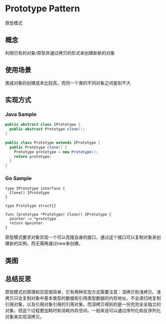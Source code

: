 # Prototype Pattern
原型模式

## 概念
利用已有的对象/原型并通过拷贝的形式来创建新新的对象

## 使用场景
类或对象的创建成本比较高，而同一个类的不同对象之间差别不大

## 实现方式

### Java Sample

```java
public abstract class IPrototype {
  public abstract Prototype clone();
}

public class Prototype extends IPrototype {
  public Prototype clone() {
    Prototype prototype = new Prototype();
    return prototype;
  }
}
```

### Go Sample

```golang
type IPrototype interface {
  Clone() IPrototype
}

type Prototype struct{}

func (prototype *Prototype) Clone() IPrototype {
  pointer := *prototype
  return &pointer
}
```

原型模式要求对象实现一个可以克隆自身的接口，通过这个接口可以复制对象来创建新的实例，而无需再通过new来创建。

## 类图
[](prototype.png)

## 总结反思
原型模式的原理和实现很简单，它有两种实现方式需要注意：深拷贝和浅拷贝。浅拷贝只会复制对象中基本类型的数据和引用类型数据的内存地址，不会递归地复制引用对象，以及引用对象引用的引用对象。而深拷贝得到的是一份完完全全独立的对象，但这个过程更加耗时和消耗内存空间。一般来说可以通过序列化和反序列化对象来实现深拷贝。
